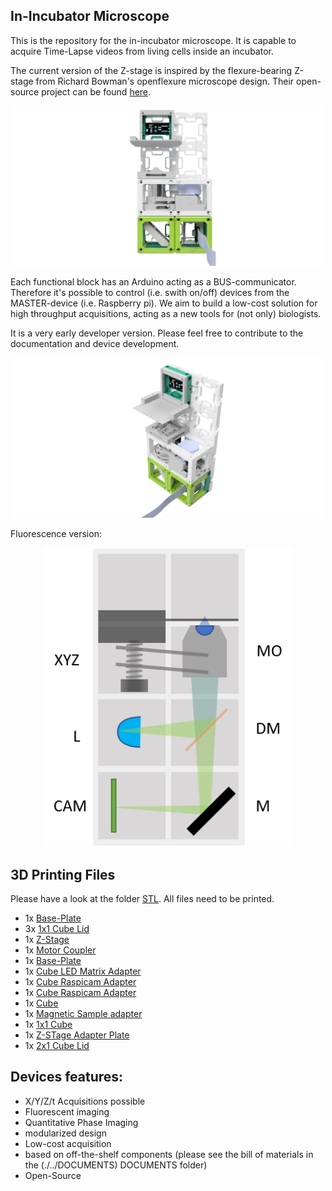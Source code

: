 ## In-Incubator Microscope
This is the repository for the in-incubator microscope. It is capable to acquire Time-Lapse videos from living cells inside an incubator.

The current version of the Z-stage is inspired by the flexure-bearing Z-stage from Richard Bowman's openflexure microscope design. Their open-source project can be found [here](https://openflexure.org).


<p align="center">
<img src="./IMAGES/Assembly_UKJ_Microscope_v4.png" width="500">
</p>


Each functional block has an Arduino acting as a BUS-communicator. Therefore it's possible to control (i.e. swith on/off) devices from the MASTER-device (i.e. Raspberry pi). We aim to build a low-cost solution for high throughput acquisitions, acting as a new tools for (not only) biologists.

It is a very early developer version. Please feel free to contribute to the documentation and device development.

<p align="center">
<img src="./IMAGES/Assembly_UKJ_Microscope_v4_2.png" width="500">
</p>

Fluorescence version:
<p align="center">
<img src="./IMAGES/UC2_Setups_4_fluorescence.png" width="400">
</p>

## 3D Printing Files
Please have a look at the folder [STL](./STL). All files need to be printed.

* 1x [Base-Plate](./STL/Assembly_UKJ_Microscope_Assembly_base_4x2.stl)
* 3x [1x1 Cube Lid](./STL/Assembly_UKJ_Microscope_v4_10_Lid_el_v0.stl)
* 1x [Z-Stage](./STL/Assembly_UKJ_Microscope_v4_00_focus_inlet_triangle_spiral_v6.stl)
* 1x [Motor Coupler](./STL/Assembly_UKJ_Microscope_v4_01_28BYJ_Coupling_ScrewM4.stl)
* 1x [Base-Plate](./STL/Assembly_UKJ_Microscope_v4_10_Cube_2x_v0_no-rods.stl)
* 1x [Cube LED Matrix Adapter](./STL/Assembly_UKJ_Microscope_v4_10_Cube_LED_Array.stl)
* 1x [Cube Raspicam Adapter](./STL/Assembly_UKJ_Microscope_v4_11_Mirror_Adapter_for_RaspiCam.stl)
* 1x [Cube Raspicam Adapter](./STL/Assembly_UKJ_Microscope_v4_11_Mirror_Adapter_for_RaspiCam.stl)
* 1x [Cube](./STL/Assembly_UKJ_Microscope_v4_10_Cube_v0.stl)
* 1x [Magnetic Sample adapter](./STL/Assembly_UKJ_Microscope_v4_40_XY_Stage_Chipclamp.stl)
* 1x [1x1 Cube](./STL/Assembly_UKJ_Microscope_v4_10_Cube_v0_21.stl)
* 1x [Z-STage Adapter Plate](./STL/Assembly_UKJ_Microscope_v4_40_Z_Stage_Adapterplate.stl)
* 1x [2x1 Cube Lid ](./STL/Assembly_UKJ_Microscope_v4_10_Lid_el_2x_v0.stl)




## Devices features:

* X/Y/Z/t Acquisitions possible
* Fluorescent imaging
* Quantitative Phase Imaging
* modularized design
* Low-cost acquisition
* based on off-the-shelf components (please see the bill of materials in the (./../DOCUMENTS) DOCUMENTS folder)
* Open-Source
